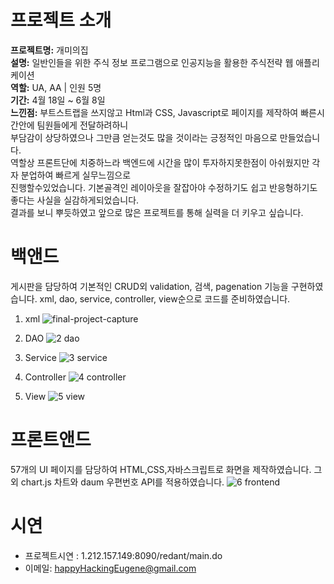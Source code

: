 # 프로젝트 소개
**프로젝트명:** 개미의집<br>
**설명:** 일반인들을 위한 주식 정보 프로그램으로 인공지능을 활용한 주식전략 웹 애플리케이션<br>
**역할:** UA, AA | 인원 5명<br>
**기간:** 4월 18일 ~ 6월 8일<br>
**느낀점:** 부트스트랩을 쓰지않고 Html과 CSS, Javascript로 페이지를 제작하여 빠른시간안에 팀원들에게 전달하려하니<br>
부담감이 상당하였으나 그만큼 얻는것도 많을 것이라는 긍정적인 마음으로 만들었습니다.<br>
역할상 프론트단에 치중하느라 백엔드에 시간을 많이 투자하지못한점이 아쉬웠지만 각자 분업하여 빠르게 실무느낌으로 <br>
진행할수있었습니다. 기본골격인 레이아웃을 잘잡아야 수정하기도 쉽고 반응형하기도 좋다는 사실을 실감하게되었습니다.<br>
결과를 보니 뿌듯하였고 앞으로 많은 프로젝트를 통해 실력을 더 키우고 싶습니다.<br>

# 백앤드
게시판을 담당하여 기본적인 CRUD외 validation, 검색, pagenation 기능을 구현하였습니다. xml, dao, service, controller, view순으로 코드를 준비하였습니다.
1. xml
![final-project-capture](https://user-images.githubusercontent.com/59987309/83714677-67688700-a666-11ea-982f-19a7573f03ee.jpg)

2. DAO
![2 dao](https://user-images.githubusercontent.com/59987309/83723393-989e8280-a679-11ea-876b-6b24379c56d3.jpg)

3. Service
![3 service](https://user-images.githubusercontent.com/59987309/83723399-9b00dc80-a679-11ea-8cae-f5887a2d643e.jpg)

4. Controller
![4 controller](https://user-images.githubusercontent.com/59987309/83723402-9d633680-a679-11ea-9d41-7c6dc940a39a.jpg)

5. View
![5 view](https://user-images.githubusercontent.com/59987309/83723408-9f2cfa00-a679-11ea-80bf-37317d5dde46.jpg)

# 프론트앤드
57개의 UI 페이지를 담당하여 HTML,CSS,자바스크립트로 화면을 제작하였습니다. 
그외 chart.js 차트와 daum 우편번호 API를 적용하였습니다.
![6 frontend](https://user-images.githubusercontent.com/59987309/83732248-b9210980-a686-11ea-9dfe-19b401bfb7bc.jpg)

# 시연
* 프로젝트시연 : 1.212.157.149:8090/redant/main.do
* 이메일: <happyHackingEugene@gmail.com>
